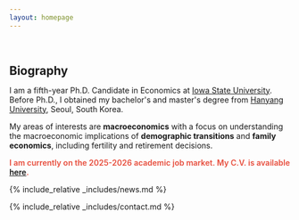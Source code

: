 ```yaml
---
layout: homepage
---
```


<h1 id="about-me"></h1>

<h2 style="margin: 60px 0px 10px;">Biography</h2>

I am a fifth-year Ph.D. Candidate in Economics at [Iowa State University](https://www.econ.iastate.edu/). Before Ph.D., I obtained my bachelor's and master's degree from [Hanyang University](https://www.hanyang.ac.kr), Seoul, South Korea. 

My areas of interests are **macroeconomics** with a focus on understanding the macroeconomic implications of **demographic transitions** and **family economics**, including fertility and retirement decisions. 


<strong style="color:#e74d3c; font-weight:600"><strong style="color:#e74d3c; font-weight:600">
I am currently on the 2025-2026 academic job market. My C.V. is available [here](assets/files/HongSeok_CV_Latest.pdf). </strong></strong> 

{% include_relative _includes/news.md %}


{% include_relative _includes/contact.md %}
